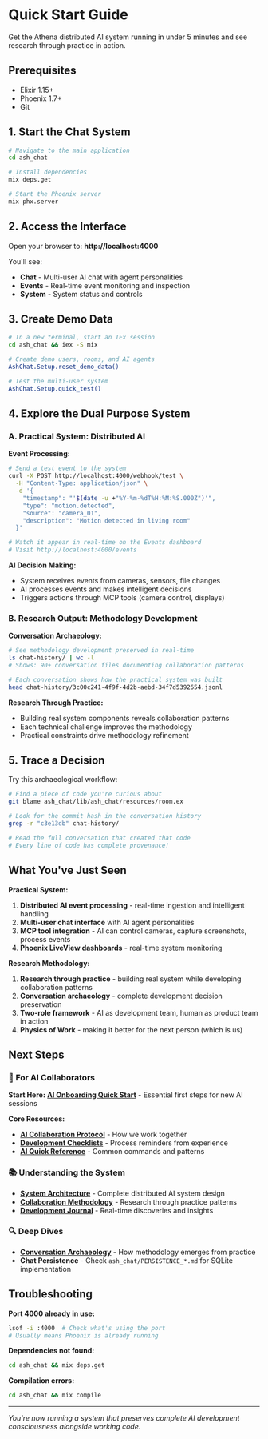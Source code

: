 # Quick Start Guide

Get the Athena distributed AI system running in under 5 minutes and see research through practice in action.

## Prerequisites

- Elixir 1.15+
- Phoenix 1.7+ 
- Git

## 1. Start the Chat System

```bash
# Navigate to the main application
cd ash_chat

# Install dependencies  
mix deps.get

# Start the Phoenix server
mix phx.server
```

## 2. Access the Interface

Open your browser to: **http://localhost:4000**

You'll see:
- **Chat** - Multi-user AI chat with agent personalities
- **Events** - Real-time event monitoring and inspection  
- **System** - System status and controls

## 3. Create Demo Data

```bash
# In a new terminal, start an IEx session
cd ash_chat && iex -S mix

# Create demo users, rooms, and AI agents  
AshChat.Setup.reset_demo_data()

# Test the multi-user system
AshChat.Setup.quick_test()
```

## 4. Explore the Dual Purpose System

### A. Practical System: Distributed AI

**Event Processing:**
```bash
# Send a test event to the system
curl -X POST http://localhost:4000/webhook/test \
  -H "Content-Type: application/json" \
  -d '{
    "timestamp": "'$(date -u +"%Y-%m-%dT%H:%M:%S.000Z")'",
    "type": "motion.detected", 
    "source": "camera_01",
    "description": "Motion detected in living room"
  }'

# Watch it appear in real-time on the Events dashboard
# Visit http://localhost:4000/events
```

**AI Decision Making:**
- System receives events from cameras, sensors, file changes
- AI processes events and makes intelligent decisions
- Triggers actions through MCP tools (camera control, displays)

### B. Research Output: Methodology Development

**Conversation Archaeology:**
```bash
# See methodology development preserved in real-time
ls chat-history/ | wc -l
# Shows: 90+ conversation files documenting collaboration patterns

# Each conversation shows how the practical system was built
head chat-history/3c00c241-4f9f-4d2b-aebd-34f7d5392654.jsonl
```

**Research Through Practice:**
- Building real system components reveals collaboration patterns
- Each technical challenge improves the methodology
- Practical constraints drive methodology refinement

## 5. Trace a Decision

Try this archaeological workflow:

```bash
# Find a piece of code you're curious about
git blame ash_chat/lib/ash_chat/resources/room.ex

# Look for the commit hash in the conversation history
grep -r "c3e13db" chat-history/

# Read the full conversation that created that code
# Every line of code has complete provenance!
```

## What You've Just Seen

**Practical System:**
1. **Distributed AI event processing** - real-time ingestion and intelligent handling
2. **Multi-user chat interface** with AI agent personalities  
3. **MCP tool integration** - AI can control cameras, capture screenshots, process events
4. **Phoenix LiveView dashboards** - real-time system monitoring

**Research Methodology:**
1. **Research through practice** - building real system while developing collaboration patterns
2. **Conversation archaeology** - complete development decision preservation
3. **Two-role framework** - AI as development team, human as product team in action
4. **Physics of Work** - making it better for the next person (which is us)

## Next Steps

### 🤖 For AI Collaborators
**Start Here:** **[AI Onboarding Quick Start](AI_ONBOARDING_QUICKSTART.md)** - Essential first steps for new AI sessions

**Core Resources:**
- **[AI Collaboration Protocol](../AI_COLLABORATION_PROTOCOL.md)** - How we work together
- **[Development Checklists](DEVELOPMENT_CHECKLISTS.md)** - Process reminders from experience
- **[AI Quick Reference](AI_QUICK_REFERENCE.md)** - Common commands and patterns

### 📚 Understanding the System
- **[System Architecture](SYSTEM_ARCHITECTURE.md)** - Complete distributed AI system design
- **[Collaboration Methodology](COLLABORATION_METHODOLOGY.md)** - Research through practice patterns
- **[Development Journal](journal/)** - Real-time discoveries and insights

### 🔍 Deep Dives
- **[Conversation Archaeology](CONVERSATION_ARCHAEOLOGY.md)** - How methodology emerges from practice
- **Chat Persistence** - Check `ash_chat/PERSISTENCE_*.md` for SQLite implementation

## Troubleshooting

**Port 4000 already in use:**
```bash
lsof -i :4000  # Check what's using the port
# Usually means Phoenix is already running
```

**Dependencies not found:**
```bash
cd ash_chat && mix deps.get
```

**Compilation errors:**
```bash
cd ash_chat && mix compile
```

---

*You're now running a system that preserves complete AI development consciousness alongside working code.*
